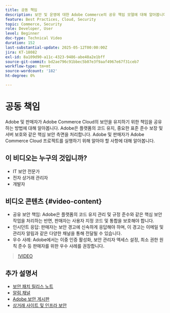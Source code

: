 ```yaml
---
title: 공동 책임
description: 보안 및 운영에 대한 Adobe Commerce의 공유 책임 모델에 대해 알아봅니다. Adobe 및 판매자의 주요 역할을 알아봅니다.
feature: Best Practices, Cloud, Security
topic: Commerce, Security
role: Developer, User
level: Beginner
doc-type: Technical Video
duration: 152
last-substantial-update: 2025-05-12T00:00:00Z
jira: KT-18082
exl-id: 8a109d90-a11c-4323-9486-abe48a2e1bff
source-git-commit: bd2ae796c91bbec5b07e3f9aaf4967e67f31ceb7
workflow-type: tm+mt
source-wordcount: '182'
ht-degree: 0%

---
```


# 공동 책임

Adobe 및 판매자가 Adobe Commerce Cloud의 보안을 유지하기 위한 책임을 공유하는 방법에 대해 알아봅니다. Adobe은 플랫폼의 코드 유지, 중요한 표준 준수 보장 및 서버 보호와 같은 핵심 보안 측면을 처리합니다. Adobe 및 판매자가 Adobe Commerce Cloud 프로젝트를 실행하기 위해 알아야 할 사항에 대해 알아봅니다.

## 이 비디오는 누구의 것입니까?

* IT 보안 전문가
* 전자 상거래 관리자
* 개발자

## 비디오 콘텐츠 {#video-content}

* 공유 보안 책임: Adobe은 플랫폼의 코드 유지 관리 및 규정 준수와 같은 핵심 보안 작업을 처리하는 반면, 판매자는 사용자 지정 코드 및 통합을 보호해야 합니다.
* 인시던트 응답: 판매자는 보안 경고에 신속하게 응답해야 하며, 이 경고는 이메일 및 관리자 알림과 같은 다양한 채널을 통해 전달될 수 있습니다.
* 우수 사례: Adobe에서는 이중 인증 활성화, 보안 관리자 액세스 설정, 최소 권한 원칙 준수 등 판매자를 위한 우수 사례를 권장합니다.

>[!VIDEO](https://video.tv.adobe.com/v/3458392/?learn=on&enablevpops)

## 추가 설명서

* [보안 패치 릴리스 노트](https://experienceleague.adobe.com/ko/docs/commerce-operations/release/notes/security-patches/overview)
* [알림 채널](https://business.adobe.com/blog/introducing-enhanced-security-patch-deployment-and-communications-in-adobe-commerce#proactive-communication--keeping-customers-informed)
* [Adobe 보안 게시판](https://helpx.adobe.com/kr/search.html?q=security%2520updates%2520commerce&context=https%253A%252F%252Fhelpx.adobe.com%252Fsupport.html)
* [상거래 사이트 및 인프라 보안](https://experienceleague.adobe.com/ko/docs/commerce-operations/implementation-playbook/best-practices/launch/security-best-practices)
